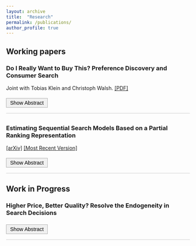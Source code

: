 ```yaml
---
layout: archive
title:  "Research"
permalink: /publications/
author_profile: true
---
```



## Working papers

<div class="paper">
  <h3><strong>Do I Really Want to Buy This? Preference Discovery and Consumer Search</strong></h3>
  <p>Joint with Tobias Klein and Christoph Walsh. <a href="https://www.dropbox.com/scl/fi/otgsnm4pnp4o7fch87wbr/JMP_TZhang.pdf?rlkey=fu5pjctjg25bvrdnclejxhuj1&st=uhbzujur&dl=0&raw=1" target="_blank">[PDF]</a></p>
  <button onclick="toggleAbstract(this)">Show Abstract</button>
  <div class="abstract" style="display:none; margin-top:10px;">
    <p>One of the most invoked assumptions in economics is that consumers know their preferences when making choices. Although theories and experiments in psychology and behavioral economics suggest that this may be unrealistic, there is relatively little evidence from the field on this question. In this paper, we use detailed clickstream data from a large Central Asian online platform to study the extent to which consumers learn about their preferences while searching for a smartphone. To quantify the speed at which this takes place and account for other factors, most notably that consumers obtain additional product information when they inspect product pages, we estimate a rich search model in which consumers learn about their willingness to pay each time they visit the checkout page. Consumers initially underestimate their price sensitivity and update it along the way. Taking this into account shows that consumers are more price sensitive than a standard search model would predict, and an intervention that prompts consumers to end their search early can lead to potential welfare loss.</p>
    <p><strong>Selected presentations:</strong> SEG Tilburg, Tilburg-Rotterdam Workshop on Digital Markets 2024, EMAC Doctoral Colloquium 2025 (Scheduled), ISMS 2025 (Scheduled), 14th Consumer Search and Switching Cost Workshop.</p>
  </div>
</div>

<div class="paper">
  <h3><strong>Estimating Sequential Search Models Based on a Partial Ranking Representation</strong></h3>
  <p><a href="https://arxiv.org/abs/2501.07514" target="_blank">[arXiv]</a> <a href="https://www.dropbox.com/scl/fi/1fusn7428ic8kp92cle4b/Partial_Ranking.pdf?rlkey=k9yj6yoztjrdgql0i3q02vo1r&st=al70cchc&dl=0&raw=1" target="_blank">[Most Recent Version]</a></p>
  <button onclick="toggleAbstract(this)">Show Abstract</button>
  <div class="abstract" style="display:none; margin-top:10px;">
    <p>Consumers are increasingly shopping online, and the availability of datasets documenting consumer search behavior continues to expand. While sequential search models provide a structured framework for analyzing such data, they pose significant empirical challenges. The existing literature often characterizes step-by-step optimality in sequential search models using Optimal Search Rules, but these rules rely on unobserved search outcomes, making estimation computationally intensive due to the need to solve or simulate high-dimensional integrals. This paper introduces a new representation that reformulates a broad class of sequential search models as an equivalent partial ranking of available actions. This reformulation yields a decomposable joint probability expression and enables more general identification arguments. Building on this representation, we develop an improved GHK-style likelihood estimator that is easy to implement, robust to incomplete search process data, and flexible enough to accommodate a wide range of empirical model extensions, including those featuring product discovery. Our approach provides a practical and efficient tool for researchers and practitioners.</p>
    <p><strong>Selected presentations:</strong> SEG Tilburg</p>
  </div>
</div>

## Work in Progress

<div class="paper">
  <h3><strong>Higher Price, Better Quality? Resolve the Endogeneity in Search Decisions</strong></h3>
  <button onclick="toggleAbstract(this)">Show Abstract</button>
  <div class="abstract" style="display:none; margin-top:10px;">
    <p>Consumers typically search before making a purchase to resolve product uncertainty under imperfect information. A key factor driving their search decisions is their private evaluation of the product. However, this evaluation often exhibits an endogenous relationship with price, as consumers tend to associate higher prices with better quality. This creates endogeneity between search decisions and product prices beyond the consumer's price sensitivity in purchase. I developed a novel econometric method demonstrating how using instrumental variables can address this endogeneity, enabling accurate estimation of consumers' preferences in purchase.</p>
  </div>
</div>

<script>
function toggleAbstract(button) {
  var abstractDiv = button.nextElementSibling;
  if (abstractDiv.style.display === "none") {
    abstractDiv.style.display = "block";
    button.textContent = "Hide Abstract";
  } else {
    abstractDiv.style.display = "none";
    button.textContent = "Show Abstract";
  }
}
</script>

<style>
.paper {
  margin-bottom: 30px;
  padding-bottom: 15px;
  border-bottom: 1px solid #ccc;
}
button {
  margin-top: 5px;
  padding: 4px 10px;
  font-size: 0.9rem;
  cursor: pointer;
  background-color: #f0f0f0;
  border: 1px solid #aaa;
}
button:hover {
  background-color: #e0e0e0;
}
</style>
